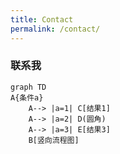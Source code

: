 ```yaml
---
title: Contact
permalink: /contact/
---
```


### 联系我

```mermaid
graph TD
A{条件a}
    A--> |a=1| C[结果1]
    A--> |a=2| D(圆角)
    A--> |a=3| E[结果3]
    B[竖向流程图]
```
